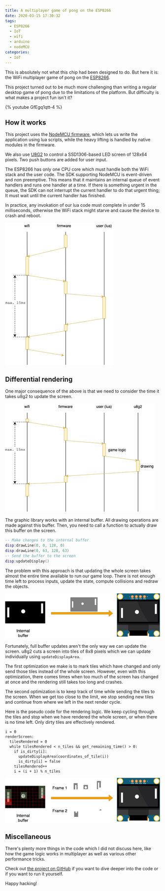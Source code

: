 ```yaml
---
title: A multiplayer game of pong on the ESP8266
date: 2020-03-15 17:30:32
tags:
  - ESP8266
  - IoT
  - wifi
  - arduino
  - nodeMCU
categories:
  - IoT
---
```


This is absolutely not what this chip had been designed to do. But here it is: the WiFi multiplayer game of pong on the [ESP8266](https://code.hmil.fr/2018/07/ultimate-esp8266-guide/).

This project turned out to be much more challenging than writing a regular desktop game of pong due to the limitations of the platform. But difficulty is what makes a project fun isn't it?

{% youtube GfEgq1qtt-4 %}

## How it works

This project uses the [NodeMCU firmware](https://github.com/nodemcu/nodemcu-firmware/), which lets us write the application using lua scripts, while the heavy lifting is handled by native modules in the firmware.

We also use [U8G2](https://github.com/olikraus/u8g2) to control a SSD1306-based LED screen of 128x64 pixels. Two push buttons are added for user input.

The ESP8266 has only one CPU core which must handle both the WiFi stack and the user code. The SDK supporting NodeMCU is event-driven and non preemptive. This means that it maintains an internal queue of event handlers and runs one handler at a time. If there is something urgent in the queue, the SDK can not interrupt the current handler to do that urgent thing; It must wait until the current handler has finished.

In practice, any invokation of our lua code must complete in under 15 milliseconds, otherwise the WiFi stack might starve and cause the device to crash and reboot.

![Simplified view of time sharing in the NodeMCU framework. The WiFi stack needs to obtain the CPU every 15 milliseconds.](/assets/espong/nodemcu-timing.png)

## Differential rendering

One major consequence of the above is that we need to consider the time it takes u8g2 to update the screen.

![Timing diagram accounting for the time it takes to send data to the screen](/assets/espong/u8g2-timing.png)

The graphic library works with an internal buffer. All drawing operations are made against this buffer. Then, you need to call a function to actually draw this buffer on the screen.

```lua
-- Make changes to the internal buffer
disp:drawLine(0, 0, 128, 0)
disp:drawLine(0, 63, 128, 63)
-- Send the buffer to the screen
disp:updateDisplay()
```

The problem with this approach is that updating the whole screen takes almost the entire time available to run our game loop. There is not enough time left to process inputs, update the state, compute collisions and redraw the objects.

![The entire frame buffer is sent to the screen](/assets/espong/u8g2-full.png)


Fortunately, full buffer updates aren't the only way we can update the screen. u8g2 cuts a screen into tiles of 8x8 pixels which we can update individually using `updateDisplayArea`.

The first optimization we make is to mark tiles which have changed and only send those tiles instead of the whole screen.
However, even with this optimization, there comes times when too much of the screen has changed at once and the rendering still takes too long and crashes.

The second optimization is to keep track of time while sending the tiles to the screen. When we get too close to the limit, we stop sending new tiles and continue from where we left in the next render cycle.

Here is the pseudo code for the rendering logic. We keep cycling through the tiles and stop when we have rendered the whole screen, or when there is no time left. Only dirty tiles are effectively rendered.

```
i = 0
renderScreen:
  tilesRendered = 0
  while tilesRendered < n_tiles && get_remaining_time() > 0:
    if is_dirty[i]:
      updateDisplayArea(coordinates_of_tile(i))
      is_dirty[i] = false
    tilesRendered++
    i = (i + 1) % n_tiles
```

![Dirty areas of the screen are marked. There was just enough time left in the first frame to send the green tiles. Red tiles were saved for the next frame.](/assets/espong/u8g2-partial.png)


## Miscellaneous

There's plenty more things in the code which I did not discuss here, like how the game logic works in multiplayer as well as various other performance tricks. 

Check out [the project on GitHub](https://github.com/hmil/espong) if you want to dive deeper into the code or if you want to run it yourself.

Happy hacking!
